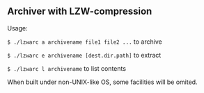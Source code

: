 ## Archiver with LZW-compression

Usage:

`$ ./lzwarc a archivename file1 file2 ...` to archive

`$ ./lzwarc e archivename [dest.dir.path]` to extract

`$ ./lzwarc l archivename` to list contents

When built under non-UNIX-like OS, some facilities will be omited.
